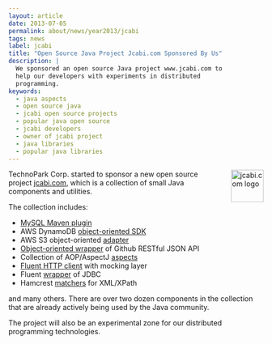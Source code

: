 ```yaml
---
layout: article
date: 2013-07-05
permalink: about/news/year2013/jcabi
tags: news
label: jcabi
title: "Open Source Java Project Jcabi.com Sponsored By Us"
description: |
  We sponsored an open source Java project www.jcabi.com to
  help our developers with experiments in distributed
  programming.
keywords:
  - java aspects
  - open source java
  - jcabi open source projects
  - popular java open source
  - jcabi developers
  - owner of jcabi project
  - java libraries
  - popular java libraries
---
```


<a href="http://www.jcabi.com">
  <img src="http://img.jcabi.com/logo-square.svg"
    alt="jcabi.com logo"
    style="width: 64px; height: 64px; float:right; margin-left: 2em; margin-bottom: 2em;"/>
</a>

TechnoPark Corp. started to sponsor a new open source project
[jcabi.com](http://www.jcabi.com), which is a collection of
small Java components and utilities.

The collection includes:

 * [MySQL Maven plugin](http://mysql.jcabi.com)
 * AWS DynamoDB [object-oriented SDK](http://dynamo.jcabi.com)
 * AWS S3 object-oriented [adapter](http://s3.jcabi.com)
 * [Object-oriented wrapper](http://github.jcabi.com) of Github RESTful JSON API
 * Collection of AOP/AspectJ [aspects](http://aspects.jcabi.com)
 * [Fluent HTTP client](http://http.jcabi.com) with mocking layer
 * Fluent [wrapper](http://jdbc.jcabi.com) of JDBC
 * Hamcrest [matchers](http://matchers.jcabi.com) for XML/XPath

and many others. There are over two dozen components
in the collection that are already actively being used by the Java community.

The project will also be an experimental zone
for our distributed programming technologies.
